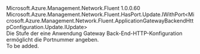 <Type Name="IWithPort" FullName="Microsoft.Azure.Management.Network.Fluent.ApplicationGatewayBackendHttpConfiguration.Update.IWithPort">
  <TypeSignature Language="C#" Value="public interface IWithPort : Microsoft.Azure.Management.Network.Fluent.HasPort.Update.IWithPort&lt;Microsoft.Azure.Management.Network.Fluent.ApplicationGatewayBackendHttpConfiguration.Update.IUpdate&gt;" />
  <TypeSignature Language="ILAsm" Value=".class public interface auto ansi abstract IWithPort implements class Microsoft.Azure.Management.Network.Fluent.HasPort.Update.IWithPort`1&lt;class Microsoft.Azure.Management.Network.Fluent.ApplicationGatewayBackendHttpConfiguration.Update.IUpdate&gt;" />
  <TypeSignature Language="DocId" Value="T:Microsoft.Azure.Management.Network.Fluent.ApplicationGatewayBackendHttpConfiguration.Update.IWithPort" />
  <TypeSignature Language="VB.NET" Value="Public Interface IWithPort&#xA;Implements IWithPort(Of IUpdate)" />
  <TypeSignature Language="F#" Value="type IWithPort = interface&#xA;    interface IWithPort&lt;IUpdate&gt;" />
  <AssemblyInfo>
    <AssemblyName>Microsoft.Azure.Management.Network.Fluent</AssemblyName>
    <AssemblyVersion>1.0.0.60</AssemblyVersion>
  </AssemblyInfo>
  <Interfaces>
    <Interface>
      <InterfaceName>Microsoft.Azure.Management.Network.Fluent.HasPort.Update.IWithPort&lt;Microsoft.Azure.Management.Network.Fluent.ApplicationGatewayBackendHttpConfiguration.Update.IUpdate&gt;</InterfaceName>
    </Interface>
  </Interfaces>
  <Docs>
    <summary>
            Die Stufe der eine Anwendung Gateway Back-End-HTTP-Konfiguration ermöglicht die Portnummer angeben.
            </summary>
    <remarks>To be added.</remarks>
  </Docs>
  <Members />
</Type>